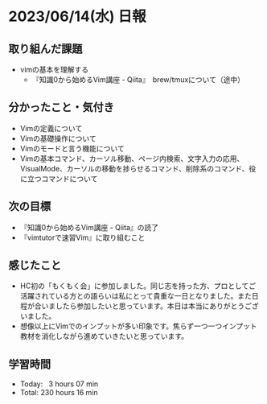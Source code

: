 # 2023/06/14(水) 日報
## 取り組んだ課題
- vimの基本を理解する
  - 『知識0から始めるVim講座 - Qiita』　brew/tmuxについて（途中）

## 分かったこと・気付き
- Vimの定義について
- Vimの基礎操作について
- Vimのモードと言う機能について
- Vimの基本コマンド、カーソル移動、ページ内検索、文字入力の応用、VisualMode、カーソルの移動を捗らせるコマンド、削除系のコマンド、役に立つコマンドについて

## 次の目標
- 『知識0から始めるVim講座 - Qiita』の読了
- 『vimtutorで速習Vim』に取り組むこと

## 感じたこと
- HC初の「もくもく会」に参加しました。同じ志を持った方、プロとしてご活躍されている方との語らいは私にとって貴重な一日となりました。また日程が合いましたら参加したいと思っています。本日は本当にありがとうございました。
- 想像以上にVimでのインプットが多い印象です。焦らず一つ一つインプット教材を消化しながら進めていきたいと思っています。

## 学習時間
- Today:&nbsp;&nbsp; 3 hours 07 min
- Total: 230 hours 16 min
